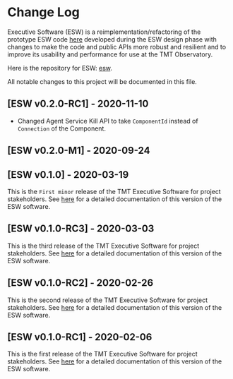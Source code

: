 # Change Log

Executive Software (ESW) is a reimplementation/refactoring of the prototype ESW code [here](https://github.com/tmtsoftware/esw-prototype)
developed during the ESW design phase with changes to make the code and public APIs
more robust and resilient and to improve its usability and performance for use at the
TMT Observatory.

Here is the repository for ESW: [esw](https://github.com/tmtsoftware/esw).

All notable changes to this project will be documented in this file.

## [ESW v0.2.0-RC1] - 2020-11-10

- Changed Agent Service Kill API to take `ComponentId` instead of `Connection` of the Component.

## [ESW v0.2.0-M1] - 2020-09-24

## [ESW v0.1.0] - 2020-03-19

This is the `First minor` release of the TMT Executive Software for project stakeholders.
See [here](https://tmtsoftware.github.io/esw/0.1.0/) for a detailed documentation of this version of the ESW software.

## [ESW v0.1.0-RC3] - 2020-03-03

This is the third release of the TMT Executive Software for project stakeholders.
See [here](https://tmtsoftware.github.io/esw/0.1.0-RC3/) for a detailed documentation of this version of the ESW software.

## [ESW v0.1.0-RC2] - 2020-02-26

This is the second release of the TMT Executive Software for project stakeholders.
See [here](https://tmtsoftware.github.io/esw/0.1.0-RC2/) for a detailed documentation of this version of the ESW software.

## [ESW v0.1.0-RC1] - 2020-02-06

This is the first release of the TMT Executive Software for project stakeholders.
See [here](https://tmtsoftware.github.io/esw/0.1.0-RC1/) for a detailed documentation of this version of the ESW software.

